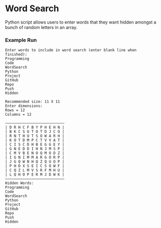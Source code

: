 # Word Search
Python script allows users to enter words that they want hidden amongst a bunch of random letters in an array.

### Example Run
```
Enter words to include in word search (enter blank line when finished): 
Programming
Code
WordSearch
Python
Project
GitHub
Repo
Push
Hidden

Recommended size: 11 X 11
Enter dimensions:
Rows = 12
Columns = 12

–––––––––––––––––––––––––––
| D R H C F B Y P H E H N |
| B K C S U T O T D J C O |
| R N T H U T S O W A R H |
| K O T D M P C T V V A T |
| C I S C D H B E G G E Y |
| G N E D D I H N J M S P |
| C M V B E N O Q M O D Z |
| I G N I M M A R G O R P |
| J G Q W N H Q Z Q U O P |
| P H D X S E I C S O W F |
| C Q Z L M V S R F M H U |
| L Q H O P E R M J D W K |
–––––––––––––––––––––––––––
Hidden Words:
Programming
Code
WordSearch
Python
Project
GitHub
Repo
Push
Hidden
```
